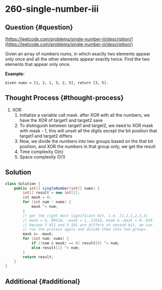 # 260-single-number-iii

## Question {#question}

[https://leetcode.com/problems/single-number-iii/description/](https://leetcode.com/problems/single-number-iii/description/)

Given an array of numbers nums, in which exactly two elements appear only once and all the other elements appear exactly twice. Find the two elements that appear only once.

**Example:**

```text
Given nums = [1, 2, 1, 3, 2, 5], return [3, 5].
```

## Thought Process {#thought-process}

1. XOR
   1. Initialize a variable call mask. after XOR with all the numbers, we have the XOR of target1 and target2 save
   2. To distinguish between target1 and target2, we need to XOR mask with mask - 1, this will unset all the digits except the bit position that target1 and target2 differs
   3. Now, we divide the numbers into two groups based on the that bit position, and XOR the numbers in that group only, we get the result
   4. Time complexity O\(n\)
   5. Space complexity O\(1\)

## Solution

```java
class Solution {
    public int[] singleNumber(int[] nums) {
        int[] result = new int[2];
        int mask = 0;
        for (int num : nums) {
            mask ^= num;
        }
        // get the right most significant bit, i.e. [1,2,1,2,3,5]
        // mask = 6, 00110, -mask = 1..11010, mask & -mask = 0..010
        // becase 3 011 and 5 101 are differs at second bit, we can
        // run the process again and divide them into two groups.
        mask &= -mask;
        for (int num: nums) {
            if ((num & mask) == 0) result[0] ^= num;
            else result[1] ^= num;
        }
        return result;
    }
}
```

## Additional {#additional}

